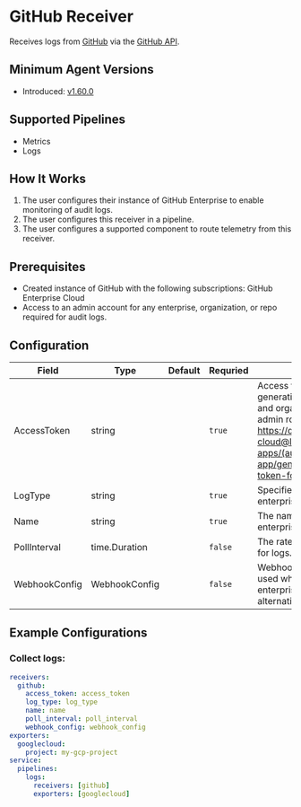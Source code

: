 # GitHub Receiver

Receives logs from [GitHub](https://github.com/)
via the [GitHub API](https://docs.github.com/en/rest?apiVersion=2022-11-28).

## Minimum Agent Versions

- Introduced: [v1.60.0](https://github.com/observIQ/bindplane-agent/releases/tag/v1.60.0)

## Supported Pipelines

- Metrics
- Logs

## How It Works

1. The user configures their instance of GitHub Enterprise to enable monitoring of audit logs.
2. The user configures this receiver in a pipeline.
3. The user configures a supported component to route telemetry from this receiver.

## Prerequisites

- Created instance of GitHub with the following subscriptions: GitHub Enterprise Cloud
- Access to an admin account for any enterprise, organization, or repo required for audit logs.

## Configuration

| Field         | Type          | Default | Requried | Description                                                                                                                                                                                                                                                                                       |
| ------------- | ------------- | ------- | -------- | ------------------------------------------------------------------------------------------------------------------------------------------------------------------------------------------------------------------------------------------------------------------------------------------------- |
| AccessToken   | string        |         | `true`   | Access token is required for audit log generation. Grants access to enterprise and organization if access token shows admin role. https://docs.github.com/en/enterprise-cloud@latest/apps/creating-github-apps/(authenticating-with-a-github-app/generating-a-user-access-token-for-a-github-app) |
| LogType       | string        |         | `true`   | Specifies user, organization, or enterprise logs.                                                                                                                                                                                                                                                 |
| Name          | string        |         | `true`   | The name of the user, organization or enterprise.                                                                                                                                                                                                                                                 |
| PollInterval  | time.Duration |         | `false`  | The rate at which the receiver will poll for logs. An alternative to webhooks.                                                                                                                                                                                                                    |
| WebhookConfig | WebhookConfig |         | `false`  | Webhooks (not configured yet) that are used when an event triggers on an enterprise, organization, or user. An alternative to polling.                                                                                                                                                            |

## Example Configurations

### Collect logs:

```yaml
receivers:
  github:
    access_token: access_token
    log_type: log_type
    name: name
    poll_interval: poll_interval
    webhook_config: webhook_config
exporters:
  googlecloud:
    project: my-gcp-project
service:
  pipelines:
    logs:
      receivers: [github]
      exporters: [googlecloud]
```
